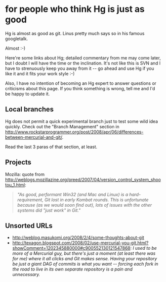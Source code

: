 # for people who think Hg is just as good

Hg is almost as good as git.  Linus pretty much says so in his famous
googletalk.

Almost :-)

Here're some links about Hg; detailed commentary from me may come later, but I
doubt I will have the time or the inclination.  It's not like this is SVN and
I have to strenuously keep you away from it -- go ahead and use Hg if you like
it and it fits your work style :-)

Also, I have no intention of becoming an Hg expert to answer questions or
criticisms about this page.  If you think something is wrong, tell me and I'd
be happy to update it.

## Local branches

Hg does not permit a quick experimental branch just to test some wild idea
quickly.  Check out the "Branch Management" section in
<http://www.rockstarprogrammer.org/post/2008/apr/06/differences-between-mercurial-and-git/>.

Read the last 3 paras of that section, at least.

<!--

Also, because the branch name is in the changeset, the branch lives forever.
The only short-term branches are clone branches. That just doesn't encourage
quick experiments.

In git, a branch is just a head (see above). Making changes to a branch
actually moves the pointer to the new changeset. This head must be explicitly
shared across repositories.

In practice, this drops the cost down to approximately zero. You won't
accidentally push code you don't mean to. You won't have to be reminded of a
failed experiment for the rest of your life, and you won't have to fear
naming them in such a way that they don't collide with something someone else
has done somewhere else. 

-->

## Projects

Mozilla: quote from
<http://weblogs.mozillazine.org/preed/2007/04/version_control_system_shootou_1.html>:

>   *"As good, performant Win32 (and Mac and Linux) is a hard-requirement, Git
    lost in early Kombat rounds. This is unfortunate because (as we would soon
    find out), lots of issues with the other systems did "just work" in Git."*

## Unsorted URLs

  * <http://weblog.masukomi.org/2008/2/4/some-thoughts-about-git>
  * <http://texagon.blogspot.com/2008/02/use-mercurial-you-git.html?showComment=1202345880000#c900552130121547868>: 
    *I used to be more of a Mercurial guy, but there's just a moment (at least
    there was for me) where it all clicks and Git makes sense. Having your
    repository be just a giant DAG of commits is what you want -- forcing each
    fork in the road to live in its own separate repository is a pain and
    unnecessary.*
